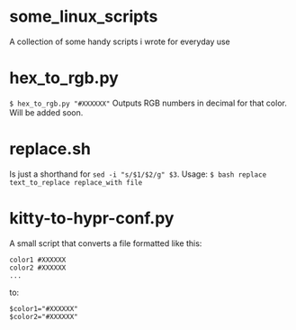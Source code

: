# some_linux_scripts
A collection of some handy scripts i wrote for everyday use

# hex_to_rgb.py
`$ hex_to_rgb.py "#XXXXXX"`
Outputs RGB numbers in decimal for that color.
Will be added soon.

# replace.sh
Is just a shorthand for `sed -i "s/$1/$2/g" $3`.
Usage: `$ bash replace text_to_replace replace_with file`

# kitty-to-hypr-conf.py
A small script that converts a file formatted like this:
```
color1 #XXXXXX
color2 #XXXXXX
...
```
to:
```
$color1="#XXXXXX"
$color2="#XXXXXX"
```

